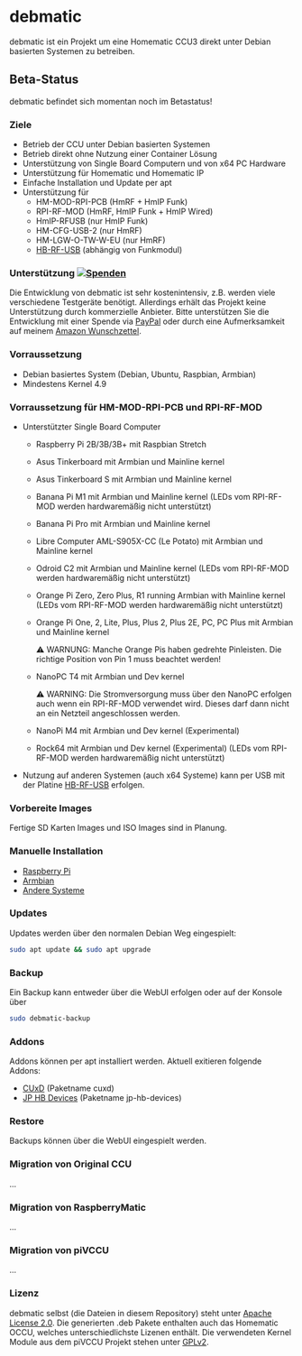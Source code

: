 # debmatic

debmatic ist ein Projekt um eine Homematic CCU3 direkt unter Debian basierten Systemen zu betreiben.

## Beta-Status
debmatic befindet sich momentan noch im Betastatus!

### Ziele
* Betrieb der CCU unter Debian basierten Systemen
* Betrieb direkt ohne Nutzung einer Container Lösung
* Unterstützung von Single Board Computern und von x64 PC Hardware
* Unterstützung für Homematic und Homematic IP
* Einfache Installation und Update per apt
* Unterstützung für 
  * HM-MOD-RPI-PCB (HmRF + HmIP Funk)
  * RPI-RF-MOD (HmRF, HmIP Funk + HmIP Wired)
  * HmIP-RFUSB (nur HmIP Funk)
  * HM-CFG-USB-2 (nur HmRF)
  * HM-LGW-O-TW-W-EU (nur HmRF)
  * [HB-RF-USB](https://github.com/alexreinert/PCB/tree/master/HB-RF-USB) (abhängig von Funkmodul)

### Unterstützung [![Spenden](https://img.shields.io/badge/donate-PayPal-green.svg)](https://www.paypal.com/cgi-bin/webscr?cmd=_s-xclick&hosted_button_id=WUC7QU84EU7DA)
Die Entwicklung von debmatic ist sehr kostenintensiv, z.B. werden viele verschiedene Testgeräte benötigt. Allerdings erhält das Projekt keine Unterstützung durch kommerzielle Anbieter. Bitte unterstützen Sie die Entwicklung mit einer Spende via [PayPal](https://www.paypal.com/cgi-bin/webscr?cmd=_s-xclick&hosted_button_id=WUC7QU84EU7DA) oder durch eine Aufmerksamkeit auf meinem [Amazon Wunschzettel](https://www.amazon.de/gp/registry/wishlist/3NNUQIQO20AAP/ref=nav_wishlist_lists_1).

### Vorraussetzung
* Debian basiertes System (Debian, Ubuntu, Raspbian, Armbian)
* Mindestens Kernel 4.9

### Vorraussetzung für HM-MOD-RPI-PCB und RPI-RF-MOD 
* Unterstützter Single Board Computer
  * Raspberry Pi 2B/3B/3B+ mit Raspbian Stretch
  * Asus Tinkerboard mit Armbian und Mainline kernel
  * Asus Tinkerboard S mit Armbian und Mainline kernel
  * Banana Pi M1 mit Armbian und Mainline kernel (LEDs vom RPI-RF-MOD werden hardwaremäßig nicht unterstützt)
  * Banana Pi Pro mit Armbian und Mainline kernel
  * Libre Computer AML-S905X-CC (Le Potato) mit Armbian und Mainline kernel
  * Odroid C2 mit Armbian und Mainline kernel (LEDs vom RPI-RF-MOD werden hardwaremäßig nicht unterstützt)
  * Orange Pi Zero, Zero Plus, R1 running Armbian with Mainline kernel (LEDs vom RPI-RF-MOD werden hardwaremäßig nicht unterstützt)
  * Orange Pi One, 2, Lite, Plus, Plus 2, Plus 2E, PC, PC Plus mit Armbian und Mainline kernel

    :warning: WARNUNG: Manche Orange Pis haben gedrehte Pinleisten. Die richtige Position von Pin 1 muss beachtet werden!
  * NanoPC T4 mit Armbian und Dev kernel

    :warning: WARNING: Die Stromversorgung muss über den NanoPC erfolgen auch wenn ein RPI-RF-MOD verwendet wird. Dieses darf dann nicht an ein Netzteil angeschlossen werden.
  * NanoPi M4 mit Armbian und Dev kernel (Experimental)
  * Rock64 mit Armbian und Dev kernel (Experimental) (LEDs vom RPI-RF-MOD werden hardwaremäßig nicht unterstützt)
* Nutzung auf anderen Systemen (auch x64 Systeme) kann per USB mit der Platine [HB-RF-USB](https://github.com/alexreinert/PCB/tree/master/HB-RF-USB) erfolgen.

### Vorbereite Images
Fertige SD Karten Images und ISO Images sind in Planung.

### Manuelle Installation
* [Raspberry Pi](docs/setup/raspberrypi.md)
* [Armbian](docs/setup/armbian.md)
* [Andere Systeme](docs/setup/otheros.md)

### Updates
Updates werden über den normalen Debian Weg eingespielt:
```bash
sudo apt update && sudo apt upgrade
```

### Backup
Ein Backup kann entweder über die WebUI erfolgen oder auf der Konsole über
```bash
sudo debmatic-backup
```

### Addons
Addons können per apt installiert werden. Aktuell exitieren folgende Addons:
* [CUxD](http://www.cuxd.de/) (Paketname cuxd)
* [JP HB Devices](https://github.com/jp112sdl/JP-HB-Devices-addon) (Paketname jp-hb-devices)

### Restore
Backups können über die WebUI eingespielt werden.

### Migration von Original CCU
...

### Migration von RaspberryMatic
...

### Migration von piVCCU
...

### Lizenz
debmatic selbst (die Dateien in diesem Repository) steht unter [Apache License 2.0](https://opensource.org/licenses/Apache-2.0).
Die generierten .deb Pakete enthalten auch das Homematic OCCU, welches unterschiedlichste Lizenen enthält.
Die verwendeten Kernel Module aus dem piVCCU Projekt stehen unter [GPLv2](http://www.gnu.org/licenses/gpl-2.0.html).

